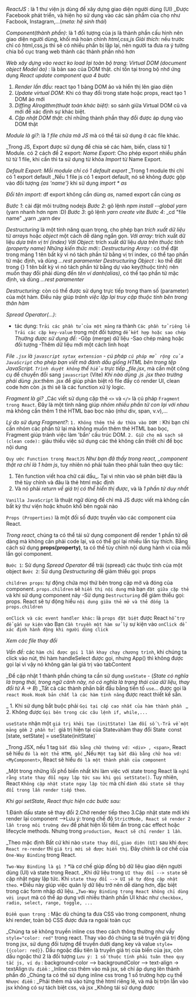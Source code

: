 <!-- 1. React JS là gì? -->

_ReactJS_ : là 1 thư viện js dùng để xây dựng giao diện người dùng (UI)
\_Được Facebook phát triển, và hiện họ sử dụng vào các sản phẩm của chọ như Facbook, Instagram,...(_meta: hệ sinh thái_)

_Component(thành phần)_: là 1 đối tượng của js là thành phần cấu hình nên giao diện người dùng, khối mã hoàn chỉnh _html,css,js_
_Giải thích_: nếu trước chỉ có html,css,js thì sẽ có nhiều phần bị lặp lại, nên người ta đưa ra ý tưởng chia bố cục trang web thành các thành phần nhỏ hơn

_Web xây dựng vào react ko load lại toàn bộ trang_:
_Virtual DOM (document object Model ảo)_ : là bản sao của DOM thật. chỉ tồn tại trong bộ nhớ ứng dụng
_React update component qua 4 bước_

1. _Render lần đầu_: react tạo 1 bảng DOM ảo và hiển thị lên giao diện
2. _Update virtual DOM_: Khi có thay đổi trong state hoặc props, react tạo 1 DOM ảo mới
3. _Diffing Alrogithm(thuật toán khác biệt)_: so sánh giữa Virtual DOM cũ và mới để xác định sự khác biệt.
4. _Cập nhật DOM thật_: chỉ những thành phần thay đổi được áp dụng vào DOM thật

<!-- 2. JavaScript ES6 - Modules Tìm hiểu Named Export, Default Export  -->

_Module là gì?_: là _1 file chứa mã JS_ mà có thể tái sử dụng ở các file khác.

\_Trong JS, Export được sử dụng để chia sẻ các hàm, biến, class từ 1 Module. có 2 cách để 2 export:
_Name Export_: Cho phép export nhiều phần tử từ 1 file, khi cần thì ta sử dụng từ khóa _Import_ từ Name Export.

_Default Export_: _Mỗi module chỉ có 1 default export_
\_Trong 1 module thì chỉ có 1 export default
\_Nếu 1 file js có 1 export default, nó sẽ không được gộp vào đối tượng _{as 'name'}_ khi sử dụng _import \* as_

_Đổi tên import_: df export không cần dùng _as_, named export cần cùng _as_

<!-- 3. Hướng Dẫn Tạo Dự Án React CodeSandbox vs Local Project using VScode -->

_Bước 1_: cài đặt môi trường nodejs
_Bước 2_: gõ lệnh _npm install --global yarn_ (yarn nhanh hơn npm :D)
_Bước 3_: gõ lệnh _yarn create vite_
_Bước 4_:
\_cd "file name"
\_yarn
\_yarn dev

<!-- 8. Destructuring JavaScript -->

_Destructuring_ là một tính năng quan trọng, cho phép bạn _trích xuất dữ liệu_ từ _arrays_ hoặc _object_ một cách dễ dàng ngắn gọn.
_Với array_: trích xuất dữ liệu _dựa trên vị trí (index)_
_Với Object_: trích xuất dữ liệu _dựa trên thuộc tính (property name)_
_Những kiến thức mới:_:
_Destructuring Array_ : có thể đặt trong mảng 1 tên bất kỳ vì nó tách phần tử bằng vị trí index, có thể tạo phần tử mặc định, và dùng _...rest paramenter_
_Destructuring Object_ : ko thể đặt trong {} 1 tên bất kỳ vì nó tách phần tử bằng dự vào key(thuộc tính) nên muốn thay đổi phải dùng đến _tên ví danh(alias)_, có thể tạo phần tử mặc định, và dùng _...rest paramenter_

<!-- 9. destructuring function -->

_Destructuring_: còn có thể được sử dụng trực tiếp trong tham số (parameter) của một hàm. Điều này giúp _tránh việc lặp lại truy cập thuộc tính bên trong thân hàm_

<!-- 10.Review-Javascript-Spread-Operator -->

_Spread Operator(...)_:

- tác dụng:
  `Trải các phần tử của một mảng` ra thành `Các phần tử riêng lẻ`
  `Trải các cặp key-value` trong một đối tượng `để kết hợp hoặc sao chép`
  _Thường được sử dụng để:_
  -Gộp (merge) dữ liệu
  -Sao chép mảng hoặc đối tượng
  -Thêm dữ liệu mới một cách linh hoạt

<!-- 11. React js - Cách Sử Dụng JSX Trong React
 -->

_File `.jsx` là `javascript sytax extension` - cú pháp `cú pháp mở rộng của JavaScript` cho phép bạn viết mã đánh dấu giống HTML bên trong tệp JavaScript.
`Trình duyệt không` thể `hiểu` trực tiếp \_file.jsx_, mà cần một công cụ để chuyển đổi sang `javascript` (Vite)
_Khi nào dùng .js .jsx theo trường phái dùng .jsx_:thêm .jsx để giúp phân biệt rõ file đấy có render UI, clean code hơn còn .js thì sẽ là các function xử lý logic.

_Fragment là gì?_
\_Các viết sử dụng cặp thẻ `<>` và `</>` là cú pháp `Fragment trong React`. Đây là một tính năng giúp _nhóm nhiều phần tử con lại với nhau_ mà không cần thêm 1 thẻ HTML bao bọc nào (như div, span, v.v),...

_Lý do sử dụng Fragment?_:
`1. Không thêm thẻ dư thừa vào DOM `: Khi bạn chỉ cần nhóm các phần tử lại mà không muốn thêm thẻ HTML bao bọc, Fragment giúp tránh việc làm 'bẩn' cấu trúc DOM.
`2. Giữ cho mã sạch sẽ (clean code):` giảu thiểu việc sử dụng các thẻ không cần thiết chỉ để bọc nội dung

<!-- 12. React js - Component trong React -->

`Quy ước Function trong ReactJS`
_Như bạn đã thấy trong react, \_component thật ra chỉ là 1 hàm js_, tuy nhiên nó phải tuân theo phải tuân theo quy tắc:

1. Tên function viết hoa chữ cái đầu\_. Tại vì nhìn vào sẽ phân biệt đâu là thẻ tùy chỉnh và đâu là thẻ html mặc định
2. Và nó phải _return về giá trị có thể hiển thị được_, và là _1 phần tử duy nhất_

`Vanilla JavaScript` là thuật ngữ dùng để chỉ mã JS được viết mà không cần bất kỳ thư viện hoặc khuôn khổ bên ngoài nào

<!-- 14.1 React js _ Props Trong React Là Gì -->

`Props (Properties)` là một đối số được truyền vào các component của React.

_Trong react_, chúng ta có thể tái sử dụng component để render 1 phần tử dễ dàng mà không cần phải code lại, và có thể gọi lại nhiều lần tùy thích. Bằng cách sử dụng **props(property)**, ta có thể tùy chỉnh nội dung hành vi của mỗi lần gọi component.

<!-- 14.2 React js _ Tối ưu hoá code với Destructuring và Spread Operator  -->

`Bước 1`: Sử dụng _Spread Operator_ để trải (spread) các thuộc tính của một object
`Bước 2`: Sử dụng _Destructuring_ để giảm thiểu gọi: props

<!-- 14.5 React js _ props.children_ -->

`children props`: tự động chứa mọi thứ bên trong cặp mở và đóng của component. `props.children` sẽ `hiển thị nội dung` mà bạn `đặt giữa cặp thẻ` <TabButton> và </TabButton> khi sử dụng component này
-Sử dụng `Destructuring` để giảm thiểu gọi: props. React sẽ tự động hiểu `nội dung giữa thẻ mở và thẻ đống là props.children`

<!-- 14.6 React js - React onClick -->

`onClick và các event handler khác:` là `props đặt biệt` được React `hỗ trợ để gắn sự kiện` vào
Bạn `Cần truyền một hàm sử lý` sự kiện vào `onClick để xác định hành động khi người dùng click`

<!-- 14.7 React js - Truyền hàm sự kiện từ Component cha vào Component con -->

_Xem các file thay đổi_

<!-- 14.9 State React -->

_Vấn đề:_ các `hàm chỉ được gọi 1 lần khay chạy chương trình`, khi chúng ta click vào nút, thì hàm handleSelect được gọi, nhưng App() thì không được gọi lại vì vậy nó không gán lại giá trị vào tabContent

\_Để cập nhật 1 thành phần chúng ta cần sử dụng `useState` - (_State có nghĩa là trạng thái, trong ngữ cảnh này, nó có nghĩa là trạng thái của dữ liệu, thay đổi từ A -> B_)
\_Tất cả các thành phần bắt đầu bằng tiền tố `use`... được gọi là `react Hook`. `Hook bản chất là các hàm tính năng` được react thiết kế sẵn.

\_ 1. Khi sử dụng bắt buộc phải `Gọi tại cấp cao nhất của hàm thành phần `
\_ 2. Không được `Gọi bên trong các câu lệnh if, while,...`

`useState` nhận một `giá trị khởi tạo (initState) làm đối số
\-Trả về một mảng gồm 2 phần tử: `giá trị hiện tại của State`và`hàm thay đổi State`
`const [state, setState] = useState(initState)`

<!-- 14.21 React Tips Tối ưu -->

\_Trong JSX, nếu 1 tag `bắt đầu bằng chữ thường vd: <div> , <span>`, React sẽ hiểu `đó là một thẻ HTML gốc`
\_Nếu `Một tag bắt đầu bằng chữ hoa vd: <MyComponent>`, React sẽ hiểu `đó là một thành phần của component`

<!-- 15. Sai Lầm Khi sử dụng useState Trong React -->

\_Một trong những lỗi phổ biến nhất khi làm việc với state trong React là `nghĩ rằng state thay đổi ngay lập tức sau khi gọi setState()`. Tuy nhiên, React `Không cập nhật state ngay lập tức` mà chỉ `đánh dấu state sẽ thay đổi trong lần render tiếp theo`.

_Khi gọi setState, React thực hiện các bước sau:_

1.Đánh dấu state sẽ thay đổi
2.Chờ render tiếp theo
3.Cập nhật state mới khi render lại component
-->Lưu ý: trong chế độ `StrictMode, React sẽ render 2 lần trong môi trường dev` để phát hiện lỗi tiềm ẩn trong các effect hoặc lifecycle methods. Nhưng trong `production, React sẽ chỉ render 1 lần`.

<!-- 16.1 React State_ Hiểu Rõ One-Way Binding & Two-Way Binding -->

\_Theo mặc định Bất cứ khi nào `state thay đổi`, `giao diện (UI)` sau khi `được React re-render` thì `giá trị mới sẽ được hiển thị`. Đây chính là cơ chế của `One-Way Binding` trong React.

`Two-Way Binding là gì ?`
*là cơ chế giúp đồng bộ dữ liệu giao diện người dùng (UI) và state trong React.
\_Khi dữ liệu trong `UI thay đổi --> state` sẽ cập nhật ngay lập tức. Khi `state thay đổi --> UI sẽ tự động cập nhật theo`.
*Điều này giúp việc quản lý dữ liệu trở nên dễ dàng hơn, đặc biệt trong các form nhập dữ liệu.
\_`Two-Way Binding trong React không chỉ dùng với input` mà có thể áp dụng với nhiều thành phần UI khác như `checkbox, radio, select, range, toggle, ...`

<!-- 17.1 React CSS 01 - Dùng CSS toàn cục với Import CSS -->

`Điểm quan trọng `: Mặc dù chúng ta đưa CSS vào trong component, nhưng khi render, toàn bộ CSS được đưa ra ngoài toàn cục

<!-- 17.3 React CSS - Inline styling in Reactjs -->

\_Chúng ta sẽ không truyền inline css theo cách thông thường như vầy `style="color: red"` trong react. Thay vào đó chúng ta sẽ truyền giá trị động trong jsx, sử dụng đối tượng để truyền dưới dạng key và value `style={{color: red}}`. Dấu ngoặc đầu tiên là truyền giá trị của biến của jsx, còn dấu ngoặc thứ 2 là đối tượng
`Lưu ý: 1 số thuộc tính phải tuân theo quy tắc js, ví dụ` : background-color --> backgroundColor --> text-align -> textAlign
`Ưu điểm` :
\_Inline css thêm vào mã jsx, sẽ chỉ áp dụng lên thành phần đó
\_Chúng ta có thể sử dụng inline css trong 1 số trường hợp cụ thể
`Nhược điểm` :
\_Phải thêm mã vào từng thẻ html riêng lẻ, và mã bị trộn lẫn vào jsx không có sự tách biệt css, và jsx
\_Không tái sử dụng được
